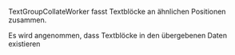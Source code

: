 TextGroupCollateWorker fasst Textblöcke an ähnlichen Positionen zusammen.

Es wird angenommen, dass Textblöcke in den übergebenen Daten existieren

